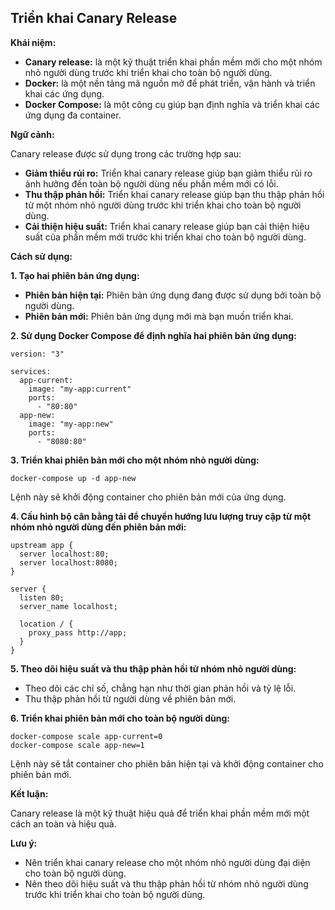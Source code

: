 ## Triển khai Canary Release

**Khái niệm:**

- **Canary release:** là một kỹ thuật triển khai phần mềm mới cho một nhóm nhỏ người dùng trước khi triển khai cho toàn bộ người dùng.
- **Docker:** là một nền tảng mã nguồn mở để phát triển, vận hành và triển khai các ứng dụng.
- **Docker Compose:** là một công cụ giúp bạn định nghĩa và triển khai các ứng dụng đa container.

**Ngữ cảnh:**

Canary release được sử dụng trong các trường hợp sau:

- **Giảm thiểu rủi ro:** Triển khai canary release giúp bạn giảm thiểu rủi ro ảnh hưởng đến toàn bộ người dùng nếu phần mềm mới có lỗi.
- **Thu thập phản hồi:** Triển khai canary release giúp bạn thu thập phản hồi từ một nhóm nhỏ người dùng trước khi triển khai cho toàn bộ người dùng.
- **Cải thiện hiệu suất:** Triển khai canary release giúp bạn cải thiện hiệu suất của phần mềm mới trước khi triển khai cho toàn bộ người dùng.

**Cách sử dụng:**

**1. Tạo hai phiên bản ứng dụng:**

- **Phiên bản hiện tại:** Phiên bản ứng dụng đang được sử dụng bởi toàn bộ người dùng.
- **Phiên bản mới:** Phiên bản ứng dụng mới mà bạn muốn triển khai.

**2. Sử dụng Docker Compose để định nghĩa hai phiên bản ứng dụng:**

```
version: "3"

services:
  app-current:
    image: "my-app:current"
    ports:
      - "80:80"
  app-new:
    image: "my-app:new"
    ports:
      - "8080:80"
```

**3. Triển khai phiên bản mới cho một nhóm nhỏ người dùng:**

```
docker-compose up -d app-new
```

Lệnh này sẽ khởi động container cho phiên bản mới của ứng dụng.

**4. Cấu hình bộ cân bằng tải để chuyển hướng lưu lượng truy cập từ một nhóm nhỏ người dùng đến phiên bản mới:**

```
upstream app {
  server localhost:80;
  server localhost:8080;
}

server {
  listen 80;
  server_name localhost;

  location / {
    proxy_pass http://app;
  }
}
```

**5. Theo dõi hiệu suất và thu thập phản hồi từ nhóm nhỏ người dùng:**

- Theo dõi các chỉ số, chẳng hạn như thời gian phản hồi và tỷ lệ lỗi.
- Thu thập phản hồi từ người dùng về phiên bản mới.

**6. Triển khai phiên bản mới cho toàn bộ người dùng:**

```
docker-compose scale app-current=0
docker-compose scale app-new=1
```

Lệnh này sẽ tắt container cho phiên bản hiện tại và khởi động container cho phiên bản mới.

**Kết luận:**

Canary release là một kỹ thuật hiệu quả để triển khai phần mềm mới một cách an toàn và hiệu quả.

**Lưu ý:**

- Nên triển khai canary release cho một nhóm nhỏ người dùng đại diện cho toàn bộ người dùng.
- Nên theo dõi hiệu suất và thu thập phản hồi từ nhóm nhỏ người dùng trước khi triển khai cho toàn bộ người dùng.
